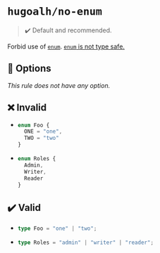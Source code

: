 # `hugoalh/no-enum`

> ✔️ Default and recommended.

Forbid use of [`enum`](https://www.typescriptlang.org/docs/handbook/enums.html). [`enum` is not type safe.](https://dev.to/ivanzm123/dont-use-enums-in-typescript-they-are-very-dangerous-57bh)

## 🔧 Options

*This rule does not have any option.*

## ❌ Invalid

- ```ts
  enum Foo {
    ONE = "one",
    TWO = "two"
  }
  ```
- ```ts
  enum Roles {
    Admin,
    Writer,
    Reader
  }
  ```

## ✔️ Valid

- ```ts
  type Foo = "one" | "two";
  ```
- ```ts
  type Roles = "admin" | "writer" | "reader";
  ```
